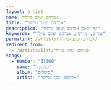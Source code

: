 ```yaml
---
layout: artist
name: אברהם יעקב טיילור
title: "אברהם יעקב טיילור"
description: "דף האמן אברהם יעקב טיילור"
keywords: "שירים, מוזיקה, אברהם יעקב טיילור"
permalink: /artists/אברהם-יעקב-טיילור/
redirect_from:
  - /artists/list/אברהם יעקב טיילור
songs:
  - number: "33560"
    name: "ממקומך"
    album: "סינגלים"
    artist: "אברהם יעקב טיילור"
---
```

